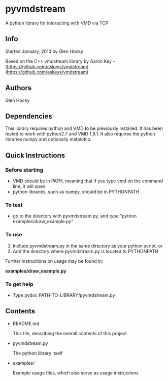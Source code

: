 pyvmdstream
===========

A python library for interacting with VMD via TCP

Info
-------
Started January, 2013 by Glen Hocky

Based on the C++ vmdstream library by Aaron Key - [https://github.com/askeys/vmdstream](https://github.com/askeys/vmdstream)

Authors
-------
Glen Hocky

Dependencies
------------
This library requires python and VMD to be previously installed. It has been tested to work with python2.7 and VMD 1.9.1. It also requires the python libraries numpy and optionally matplotlib.

Quick Instructions
------------------
### Before starting ###

 * VMD should be in PATH, meaning that if you type vmd on the command line, it will open.
 * python libraries, such as numpy, should be in PYTHONPATH

### To test ###

 * go to the directory with pyvmdstream.py, and type "python examples/draw_example.py"

### To use ###

 1. Include pyvmdstream.py in the same directory as your python script, or
 2. Add the directory where pyvmdstream.py is located to PYTHONPATH

Further instructions on usage may be found in:

**examples/draw_example.py**

### To get help ###

 * Type pydoc PATH-TO-LIBRARY/pyvmdstream.py

Contents
--------
* README.md

    This file, describing the overall contents of this project
* pyvmdstream.py

    The python library itself
* examples/

    Example usage files, which also serve as usage *instructions*

